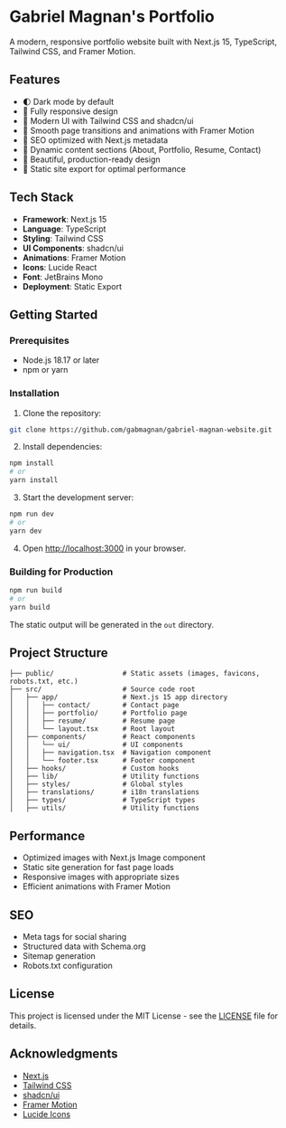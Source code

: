 # Gabriel Magnan's Portfolio

A modern, responsive portfolio website built with Next.js 15, TypeScript, Tailwind CSS, and Framer Motion.

## Features

- 🌓 Dark mode by default
- 📱 Fully responsive design
- 🎨 Modern UI with Tailwind CSS and shadcn/ui
- 🔄 Smooth page transitions and animations with Framer Motion
- 🎯 SEO optimized with Next.js metadata
- 📄 Dynamic content sections (About, Portfolio, Resume, Contact)
- 🎨 Beautiful, production-ready design
- 🚀 Static site export for optimal performance

## Tech Stack

- **Framework**: Next.js 15
- **Language**: TypeScript
- **Styling**: Tailwind CSS
- **UI Components**: shadcn/ui
- **Animations**: Framer Motion
- **Icons**: Lucide React
- **Font**: JetBrains Mono
- **Deployment**: Static Export

## Getting Started

### Prerequisites

- Node.js 18.17 or later
- npm or yarn

### Installation

1. Clone the repository:

```bash
git clone https://github.com/gabmagnan/gabriel-magnan-website.git
```

2. Install dependencies:

```bash
npm install
# or
yarn install
```

3. Start the development server:

```bash
npm run dev
# or
yarn dev
```

4. Open [http://localhost:3000](http://localhost:3000) in your browser.

### Building for Production

```bash
npm run build
# or
yarn build
```

The static output will be generated in the `out` directory.

## Project Structure

```
├── public/                 # Static assets (images, favicons, robots.txt, etc.)
├── src/                    # Source code root
│   ├── app/                # Next.js 15 app directory
│   │   ├── contact/        # Contact page
│   │   ├── portfolio/      # Portfolio page
│   │   ├── resume/         # Resume page
│   │   └── layout.tsx      # Root layout
│   ├── components/         # React components
│   │   └── ui/             # UI components
│   │   ├── navigation.tsx  # Navigation component
│   │   └── footer.tsx      # Footer component
│   ├── hooks/              # Custom hooks
│   ├── lib/                # Utility functions
│   ├── styles/             # Global styles
│   ├── translations/       # i18n translations
│   ├── types/              # TypeScript types
│   ├── utils/              # Utility functions
```

## Performance

- Optimized images with Next.js Image component
- Static site generation for fast page loads
- Responsive images with appropriate sizes
- Efficient animations with Framer Motion

## SEO

- Meta tags for social sharing
- Structured data with Schema.org
- Sitemap generation
- Robots.txt configuration

## License

This project is licensed under the MIT License - see the [LICENSE](LICENSE) file for details.

## Acknowledgments

- [Next.js](https://nextjs.org/)
- [Tailwind CSS](https://tailwindcss.com/)
- [shadcn/ui](https://ui.shadcn.com/)
- [Framer Motion](https://www.framer.com/motion/)
- [Lucide Icons](https://lucide.dev/)
